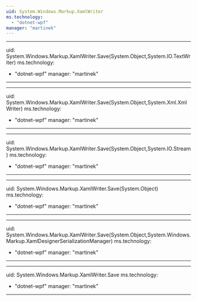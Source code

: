 ```yaml
---
uid: System.Windows.Markup.XamlWriter
ms.technology: 
  - "dotnet-wpf"
manager: "martinek"
---
```


---
uid: System.Windows.Markup.XamlWriter.Save(System.Object,System.IO.TextWriter)
ms.technology: 
  - "dotnet-wpf"
manager: "martinek"
---

---
uid: System.Windows.Markup.XamlWriter.Save(System.Object,System.Xml.XmlWriter)
ms.technology: 
  - "dotnet-wpf"
manager: "martinek"
---

---
uid: System.Windows.Markup.XamlWriter.Save(System.Object,System.IO.Stream)
ms.technology: 
  - "dotnet-wpf"
manager: "martinek"
---

---
uid: System.Windows.Markup.XamlWriter.Save(System.Object)
ms.technology: 
  - "dotnet-wpf"
manager: "martinek"
---

---
uid: System.Windows.Markup.XamlWriter.Save(System.Object,System.Windows.Markup.XamlDesignerSerializationManager)
ms.technology: 
  - "dotnet-wpf"
manager: "martinek"
---

---
uid: System.Windows.Markup.XamlWriter.Save
ms.technology: 
  - "dotnet-wpf"
manager: "martinek"
---
